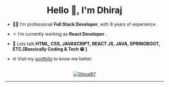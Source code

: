 <h1 align="center">Hello 👋, I'm Dhiraj</h2>

- 🧑‍💻 I’m professional **Full Stack Developer**, with 8 years of experience .

- ⚛️ I’m currently working as **React Developer .**

- 💬 Lets talk **HTML, CSS, JAVASCRIPT, REACT JS, JAVA, SPRINGBOOT, ETC.[Bascically Coding & Tech 😁 ]**

- 🌐 Visit my [portfolio](https://portfolio-dhirajb7.vercel.app/) to know me better.

<br/>

<div align="center">
  
<a href="https://github.com/DhirajB7">
<img src="https://github-readme-stats.vercel.app/api/top-langs?username=DhirajB7&show_icons=true&locale=en&layout=compact&langs_count=10&theme=dracula" alt="DhirajB7" />
</a>
  </div>
<hr/>
